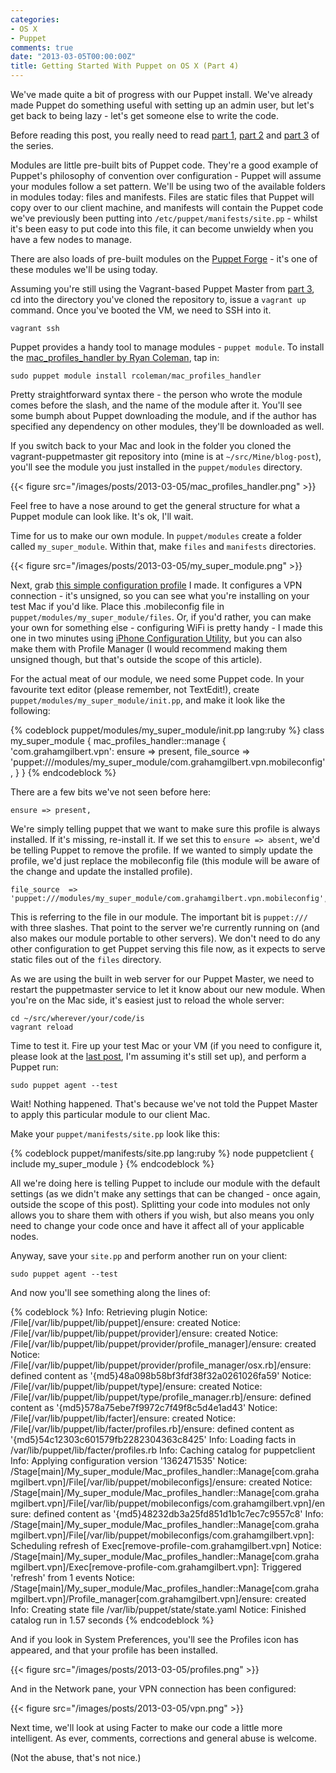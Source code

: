 ```yaml
---
categories:
- OS X
- Puppet
comments: true
date: "2013-03-05T00:00:00Z"
title: Getting Started With Puppet on OS X (Part 4)
---
```

We've made quite a bit of progress with our Puppet install. We've already made Puppet do something useful with setting up an admin user, but let's get back to being lazy - let's get someone else to write the code.

Before reading this post, you really need to read [part 1](http://grahamgilbert.com/blog/2013/01/25/getting-started-with-puppet-part-1/), [part 2](http://grahamgilbert.com/blog/2013/01/27/getting-started-with-puppet-on-os-x-part-2/) and [part 3](http://grahamgilbert.com/blog/2013/02/24/getting-started-with-puppet-on-os-x-part-3/) of the series.

Modules are little pre-built bits of Puppet code. They're a good example of Puppet's philosophy of convention over configuration - Puppet will assume your modules follow a set pattern. We'll be using two of the available folders in modules today: files and manifests. Files are static files that Puppet will copy over to our client machine, and manifests will contain the Puppet code we've previously been putting into ``/etc/puppet/manifests/site.pp`` - whilst it's been easy to put code into this file, it can become unwieldy when you have a few nodes to manage.

There are also loads of pre-built modules on the [Puppet Forge](http://forge.puppetlabs.com/) - it's one of these modules we'll be using today.<!--more-->

Assuming you're still using the Vagrant-based Puppet Master from [part 3](http://grahamgilbert.com/blog/2013/02/24/getting-started-with-puppet-on-os-x-part-3/), cd into the directory you've cloned the repository to, issue a ``vagrant up`` command. Once you've booted the VM, we need to SSH into it. 

	vagrant ssh

Puppet provides a handy tool to manage modules - ``puppet module``. To install the [mac_profiles_handler by Ryan Coleman](http://forge.puppetlabs.com/rcoleman/mac_profiles_handler), tap in:

	sudo puppet module install rcoleman/mac_profiles_handler
	
Pretty straightforward syntax there - the person who wrote the module comes before the slash, and the name of the module after it. You'll see some bumph about Puppet downloading the module, and if the author has specified any dependency on other modules, they'll be downloaded as well.

If you switch back to your Mac and look in the folder you cloned the vagrant-puppetmaster git repository into (mine is at ``~/src/Mine/blog-post``), you'll see the module you just installed in the ``puppet/modules`` directory.

{{< figure src="/images/posts/2013-03-05/mac_profiles_handler.png" >}}

Feel free to have a nose around to get the general structure for what a Puppet module can look like. It's ok, I'll wait.

Time for us to make our own module. In ``puppet/modules`` create a folder called ``my_super_module``. Within that, make ``files`` and ``manifests`` directories.

{{< figure src="/images/posts/2013-03-05/my_super_module.png" >}}

Next, grab [this simple configuration profile](/images/posts/2013-03-05/com.grahamgilbert.vpn.mobileconfig) I made. It configures a VPN connection - it's unsigned, so you can see what you're installing on your test Mac if you'd like. Place this .mobileconfig file in ``puppet/modules/my_super_module/files``. Or, if you'd rather, you can make your own for something else - configuring WiFi is pretty handy - I made this one in two minutes using [iPhone Configuration Utility](http://support.apple.com/kb/dl1465), but you can also make them with Profile Manager (I would recommend making them unsigned though, but that's outside the scope of this article).

For the actual meat of our module, we need some Puppet code. In your favourite text editor (please remember, not TextEdit!), create ``puppet/modules/my_super_module/init.pp``, and make it look like the following:

{% codeblock puppet/modules/my_super_module/init.pp lang:ruby %}
class my_super_module {
    mac_profiles_handler::manage { 'com.grahamgilbert.vpn':
      ensure       => present,
      file_source  => 'puppet:///modules/my_super_module/com.grahamgilbert.vpn.mobileconfig',
    }
}
{% endcodeblock %}

There are a few bits we've not seen before here:

	ensure => present,

We're simply telling puppet that we want to make sure this profile is always installed. If it's missing, re-install it. If we set this to ``ensure => absent``, we'd be telling Puppet to remove the profile. If we wanted to simply update the profile, we'd just replace the mobileconfig file (this module will be aware of the change and update the installed profile).

	file_source  => 'puppet:///modules/my_super_module/com.grahamgilbert.vpn.mobileconfig',
	
This is referring to the file in our module. The important bit is ``puppet:///`` with three slashes. That point to the server we're currently running on (and also makes our module portable to other servers). We don't need to do any other configuration to get Puppet serving this file now, as it expects to serve static files out of the ``files`` directory.

As we are using the built in web server for our Puppet Master, we need to restart the puppetmaster service to let it know about our new module. When you're on the Mac side, it's easiest just to reload the whole server:

	cd ~/src/wherever/your/code/is
	vagrant reload

Time to test it. Fire up your test Mac or your VM (if you need to configure it, please look at the [last post](http://grahamgilbert.com/blog/2013/02/24/getting-started-with-puppet-on-os-x-part-3/), I'm assuming it's still set up), and perform a Puppet run:

	sudo puppet agent --test

Wait! Nothing happened. That's because we've not told the Puppet Master to apply this particular module to our client Mac.

Make your ``puppet/manifests/site.pp`` look like this:

{% codeblock puppet/manifests/site.pp lang:ruby %}
node puppetclient {
    include my_super_module
}
{% endcodeblock %}

All we're doing here is telling Puppet to include our module with the default settings (as we didn't make any settings that can be changed - once again, outside the scope of this post). Splitting your code into modules not only allows you to share them with others if you wish, but also means you only need to change your code once and have it affect all of your applicable nodes.

Anyway, save your ``site.pp`` and perform another run on your client:

	sudo puppet agent --test
	
And now you'll see something along the lines of:

{% codeblock %}
Info: Retrieving plugin
Notice: /File[/var/lib/puppet/lib/puppet]/ensure: created
Notice: /File[/var/lib/puppet/lib/puppet/provider]/ensure: created
Notice: /File[/var/lib/puppet/lib/puppet/provider/profile_manager]/ensure: created
Notice: /File[/var/lib/puppet/lib/puppet/provider/profile_manager/osx.rb]/ensure: defined content as '{md5}48a098b58bf3fdf38f32a0261026fa59'
Notice: /File[/var/lib/puppet/lib/puppet/type]/ensure: created
Notice: /File[/var/lib/puppet/lib/puppet/type/profile_manager.rb]/ensure: defined content as '{md5}578a75ebe7f9972c7f49f8c5d4e1ad43'
Notice: /File[/var/lib/puppet/lib/facter]/ensure: created
Notice: /File[/var/lib/puppet/lib/facter/profiles.rb]/ensure: defined content as '{md5}54c12303c601579fb2282304363c8425'
Info: Loading facts in /var/lib/puppet/lib/facter/profiles.rb
Info: Caching catalog for puppetclient
Info: Applying configuration version '1362471535'
Notice: /Stage[main]/My_super_module/Mac_profiles_handler::Manage[com.grahamgilbert.vpn]/File[/var/lib/puppet/mobileconfigs]/ensure: created
Notice: /Stage[main]/My_super_module/Mac_profiles_handler::Manage[com.grahamgilbert.vpn]/File[/var/lib/puppet/mobileconfigs/com.grahamgilbert.vpn]/ensure: defined content as '{md5}48232db3a25fd851d1b1c7ec7c9557c8'
Info: /Stage[main]/My_super_module/Mac_profiles_handler::Manage[com.grahamgilbert.vpn]/File[/var/lib/puppet/mobileconfigs/com.grahamgilbert.vpn]: Scheduling refresh of Exec[remove-profile-com.grahamgilbert.vpn]
Notice: /Stage[main]/My_super_module/Mac_profiles_handler::Manage[com.grahamgilbert.vpn]/Exec[remove-profile-com.grahamgilbert.vpn]: Triggered 'refresh' from 1 events
Notice: /Stage[main]/My_super_module/Mac_profiles_handler::Manage[com.grahamgilbert.vpn]/Profile_manager[com.grahamgilbert.vpn]/ensure: created
Info: Creating state file /var/lib/puppet/state/state.yaml
Notice: Finished catalog run in 1.57 seconds
{% endcodeblock %}

And if you look in System Preferences, you'll see the Profiles icon has appeared, and that your profile has been installed.

{{< figure src="/images/posts/2013-03-05/profiles.png" >}}

And in the Network pane, your VPN connection has been configured:

{{< figure src="/images/posts/2013-03-05/vpn.png" >}}

Next time, we'll look at using Facter to make our code a little more intelligent. As ever, comments, corrections and general abuse is welcome. 

(Not the abuse, that's not nice.)